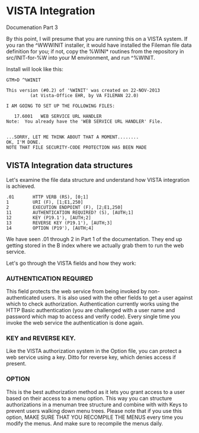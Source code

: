 # VISTA Integration
Documenation Part 3

By this point, I will presume that you are running this on a VISTA system. If
you ran the ^WWWINIT installer, it would have installed the Fileman file data
definition for you; if not, copy the %WINI* routines from the repository in
src/INIT-for-%W into your M environment, and run ^%WINIT.

Install will look like this:

	GTM>D ^%WINIT

	This version (#0.2) of '%WINIT' was created on 22-NOV-2013
			 (at Vista-Office EHR, by VA FILEMAN 22.0)

	I AM GOING TO SET UP THE FOLLOWING FILES:

	   17.6001   WEB SERVICE URL HANDLER
	Note:  You already have the 'WEB SERVICE URL HANDLER' File.


	...SORRY, LET ME THINK ABOUT THAT A MOMENT........
	OK, I'M DONE.
	NOTE THAT FILE SECURITY-CODE PROTECTION HAS BEEN MADE

## VISTA Integration data structures

Let's examine the file data structure and understand how VISTA integration is
achieved.

	.01       HTTP VERB (RS), [0;1]
	1         URI (F), [1;E1,250]
	2         EXECUTION ENDPOINT (F), [2;E1,250]
	11        AUTHENTICATION REQUIRED? (S), [AUTH;1]
	12        KEY (P19.1'), [AUTH;2]
	13        REVERSE KEY (P19.1'), [AUTH;3]
	14        OPTION (P19'), [AUTH;4]

We have seen .01 through 2 in Part 1 of the documentation. They end up getting
stored in the B index where we actually grab them to run the web service.

Let's go through the VISTA fields and how they work:

### AUTHENTICATION REQUIRED
This field protects the web service from being invoked by non-authenticated
users. It is also used with the other fields to get a user against which to
check authorization. Authentication currently works using the HTTP Basic
authentication (you are challenged with a user name and password which map
to access and verify code). Every single time you invoke the web service the
authentication is done again.

### KEY and REVERSE KEY.
Like the VISTA authorization system in the Option file, you can protect a 
web service using a key. Ditto for reverse key, which denies access if present.

### OPTION
This is the best authorization method as it lets you grant access to a user
based on their access to a menu option. This way you can structure authorizations
in a menuman tree structure and combine with with Keys to prevent users walking
down menu trees. Please note that if you use this option, MAKE SURE THAT YOU
RECOMPILE THE MENUS every time you modify the menus. And make sure to recompile
the menus daily.

